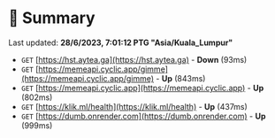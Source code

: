 # 📖 Summary
Last updated: **28/6/2023, 7:01:12 PTG "Asia/Kuala_Lumpur"**

- `GET` [https://hst.aytea.ga](https://hst.aytea.ga) - **Down** (93ms)
- `GET` [https://memeapi.cyclic.app/gimme](https://memeapi.cyclic.app/gimme) - **Up** (843ms)
- `GET` [https://memeapi.cyclic.app](https://memeapi.cyclic.app) - **Up** (802ms)
- `GET` [https://klik.ml/health](https://klik.ml/health) - **Up** (437ms)
- `GET` [https://dumb.onrender.com](https://dumb.onrender.com) - **Up** (999ms)
